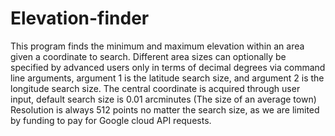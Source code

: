 # Elevation-finder
This program finds the minimum and maximum elevation within an area given a coordinate to search.
Different area sizes can optionally be specified by advanced users only in terms of decimal degrees via command line arguments, argument 1 is the latitude search size, and argument 2 is the longitude search size.
The central coordinate is acquired through user input, default search size is 0.01 arcminutes (The size of an average town)
Resolution is always 512 points no matter the search size, as we are limited by funding to pay for Google cloud API requests.
